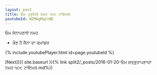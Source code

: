 ```yaml
---
layout: post
title: ਓਮ ਪੁਰੁਜਿਤੇ ਨਮਹ ੧੦੮ ਟਾਇਮਸ
youtubeId: WZMAgMqCnBE
---
```

 
 
 ਓਮ ਸੇਨਾਪਠਾਏ ਨਮਹ  
 
 -  ਕੌਣ ਹੈ ਸੈਨਾ ਦਾ ਕਮਾਂਡਰ 
 
  
 
  
 
 
 
 
 
 


{% include youtubePlayer.html id=page.youtubeId %}
 
[Next]({{ site.baseurl }}{% link  split2/_posts/2016-01-20-ਓਮ ਸ਼ਤ੍ਰੁਤਾਪਣਾਯਾ ਨਮਹ ੧੦੮ ਟਾਇਮਸ.md%})
 
